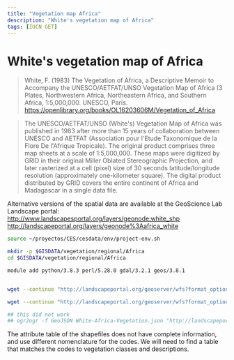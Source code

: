 ```yaml
---
title: "Vegetation map Africa"
description: "White's vegetation map of Africa"
tags: [IUCN GET]
---
```


# White's vegetation map of Africa

> White, F. (1983) The Vegetation of Africa, a Descriptive Memoir to Accompany the UNESCO/AETFAT/UNSO Vegetation Map of Africa (3 Plates, Northwestern Africa, Northeastern Africa, and Southern Africa, 1:5,000,000. UNESCO, Paris.
https://openlibrary.org/books/OL16203606M/Vegetation_of_Africa

> The UNESCO/AETFAT/UNSO (White's) Vegetation Map of Africa was published in 1983 after more than 15 years of collaboration between UNESCO and AETFAT (Association pour l'Etude Taxonomique de la Flore De l'Afrique Tropicale). The original product comprises three map sheets at a scale of 1:5,000,000. These maps were digitized by GRID in their original Miller Oblated Stereographic Projection, and later rasterized at a cell (pixel) size of 30 seconds latitude/longitude resolution (approximately one-kilometer square). The digital product distributed by GRID covers the entire continent of Africa and Madagascar in a single data file.

Alternative versions of the spatial data are available at the GeoScience Lab Landscape portal:
http://www.landscapesportal.org/layers/geonode:white_shp
http://landscapeportal.org/layers/geonode%3Aafrica_white

```sh
source ~/proyectos/CES/cesdata/env/project-env.sh

mkdir -p $GISDATA/vegetation/regional/Africa
cd $GISDATA/vegetation/regional/Africa

module add python/3.8.3 perl/5.28.0 gdal/3.2.1 geos/3.8.1


wget --continue "http://landscapeportal.org/geoserver/wfs?format_options=charset%3AUTF-8&typename=geonode%3Aafrica_white&outputFormat=SHAPE-ZIP&version=1.0.0&service=WFS&request=GetFeature" --output-document=White-Africa-Vegetation.zip

wget --continue "http://landscapeportal.org/geoserver/wfs?format_options=charset%3AUTF-8&typename=geonode%3Awhite_shp&outputFormat=SHAPE-ZIP&version=1.0.0&service=WFS&request=GetFeature" --output-document=White-Africa-Vegetation-alt2.zip

## this did not work
## ogr2ogr -f GeoJSON White-Africa-Vegetation.json "http://landscapeportal.org/geoserver/wfs?srsName=EPSG%3A4326&typename=geonode%3Aafrica_white&outputFormat=json&version=1.0.0&service=WFS&request=GetFeature" GeoJSONSeq

```

The attribute table of the shapefiles does not have complete information, and use different nomenclature for the codes. We will need to find a table that matches the codes to vegetation classes and descriptions.
